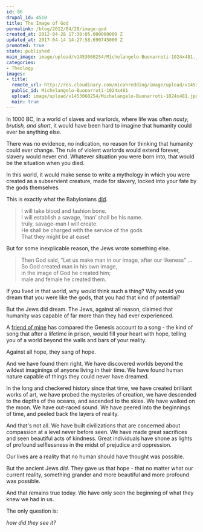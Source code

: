 ```yaml
---
id: 86
drupal_id: 4510
title: The Image of God
permalink: /blog/2012/04/28/image-god
created_at: 2012-04-28 17:38:05.000000000 Z
updated_at: 2017-04-14 14:27:58.690745000 Z
promoted: true
state: published
main_image: image/upload/v1453060254/Michelangelo-Buonarroti-1024x481.jpg
categories:
- Theology
images:
- title: 
  remote_url: http://res.cloudinary.com/micahredding/image/upload/v1453060254/Michelangelo-Buonarroti-1024x481.jpg
  public_id: Michelangelo-Buonarroti-1024x481
  upload: image/upload/v1453060254/Michelangelo-Buonarroti-1024x481.jpg
  main: true
---
```

In 1000 BC, in a world of slaves and warlords, where life was often *nasty, brutish, and short*, it would have been hard to imagine that humanity could ever be anything else.

There was no evidence, no indication, no reason for thinking that humanity could ever change. The rule of violent warlords would extend forever, slavery would never end. Whatever situation you were born into, that would be the situation when you died.

In this world, it would make sense to write a mythology in which you were created as a subservient creature, made for slavery, locked into your fate by the gods themselves.

This is exactly what the Babylonians [did](http://www.cresourcei.org/enumaelish.html).

> I will take blood and fashion bone.  
> I will establish a savage, ‘man’ shall be his name.  
> truly, savage-man I will create.  
> He shall be charged with the service of the gods  
> That they might be at ease!   

But for some inexplicable reason, the Jews wrote something else.

> Then God said, “Let us make man in our image, after our likeness” …  
> So God created man in his own image,  
> in the image of God he created him;  
> male and female he created them.   

If you lived in that world, why would think such a thing? Why would you dream that you were like the gods, that you had that kind of potential?

But the Jews did dream. The Jews, against all reason, claimed that humanity was capable of far more than they had ever experienced.

A [friend of mine](http://www.joshuagraves.com/) has compared the Genesis account to a song - the kind of song that after a lifetime in prison, would fill your heart with hope, telling you of a world beyond the walls and bars of your reality.

Against all hope, they sang of hope.

And we have found them right. We have discovered worlds beyond the wildest imaginings of anyone living in their time. We have found human nature capable of things they could never have dreamed.

In the long and checkered history since that time, we have created brilliant works of art, we have probed the mysteries of creation, we have descended to the depths of the oceans, and ascended to the skies. We have walked on the moon. We have out-raced sound. We have peered into the beginnings of time, and peeled back the layers of reality.

And that's not all. We have built civilizations that are concerned about compassion at a level never before seen. We have made great sacrifices and seen beautiful acts of kindness. Great individuals have shone as lights of profound selflessness in the midst of prejudice and oppression.

Our lives are a reality that no human should have thought was possible.

But the ancient Jews *did*. They gave us that hope - that no matter what our current reality, something grander and more beautiful and more profound was possible.

And that remains true today. We have only seen the beginning of what they knew we had in us.

The only question is:  

*how did they see it?*  
